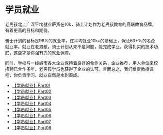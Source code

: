 # 学员就业

老男孩北上广深平均就业薪资在10k，骑士计划作为老男孩教育的高端教育品牌，有着更高的目标和期待。

骑士计划的目标是98%的就业率，在平均就业10k+的基础上，保证60+%的名企就业率。就业在老男孩，骑士计划从来不是问题，能完成学业，获得扎实的技术功底，这些才是你强有力的就业保障。

同时，学校与一线城市各大企业保持着良好的合作关系，企业推荐，用人单位来校招聘已合作多年。老男孩学员也获得了企业的认可。言而总之，我们负责教授课程，你负责学习，就业自然是水到渠成。



- [【学员就业】Part01](https://www.luffycity.com/qsjh-book/jobs/chapter01.html)
- [【学员就业】Part02](https://www.luffycity.com/qsjh-book/jobs/chapter02.html)
- [【学员就业】Part03](https://www.luffycity.com/qsjh-book/jobs/chapter03.html)
- [【学员就业】Part04](https://www.luffycity.com/qsjh-book/jobs/chapter04.html)
- [【学员就业】Part05](https://www.luffycity.com/qsjh-book/jobs/chapter05.html)
- [【学员就业】Part06](https://www.luffycity.com/qsjh-book/jobs/chapter06.html)
- [【学员就业】Part07](https://www.luffycity.com/qsjh-book/jobs/chapter07.html)
- [【学员就业】Part08](https://www.luffycity.com/qsjh-book/jobs/chapter08.html)
